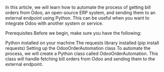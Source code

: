 In this article, we will learn how to automate the process of getting bill orders from Odoo, an open-source ERP system, and sending them to an external endpoint using Python. This can be useful when you want to integrate Odoo with another system or service.

Prerequisites
Before we begin, make sure you have the following:

Python installed on your machine
The requests library installed (pip install requests)
Setting up the OdooOrderAutomation class
To automate the process, we will create a Python class called OdooOrderAutomation. This class will handle fetching bill orders from Odoo and sending them to the external endpoint.
